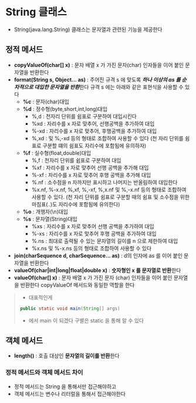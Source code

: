 # String 클래스
* String(java.lang.String) 클래스는 문자열과 관련된 기능을 제공한다
## 정적 메서드
* **copyValueOf(char[] x)** : 문자 배열 x 가 가진 문자(char) 인자들을 이어 붙인 문자열을 반환한다
* **format(String s, Object... as)** : 주어진 규격 s 에 맞도록 ***하나 이상의 as 를 순차적으로 대입한 문자열을 반환***한다 규격 s 에는 아래와 같은 표현식을 사용할 수 있다
    * **%c** : 문자(char)대입
    * **%d** : 정수형(byte,short,int,long)대입
        * %,d : 천자리 단위를 쉼표로 구분하여 대입시킨다
        * %xd : 자리수를 x 자로 맞추어, 선행공백을 추가하여 대입
        * %-xd : 자리수를 x 자로 맞추어, 후행공백을 추가하여 대입
        * %,xd : 및 %,-xd 등의 형태로 조합하여 사용할 수 있다 (천 자리 단위를 쉼표로 구분할 떄의 쉼표도 자리수에 포함됨에 유의하자)
    * **%f** : 실수형(float,double)대입
        * %,f : 천자리 단위를 쉼표로 구분하여 대입
        * %xf : 자리수를 x 자로 맞추어 선행 공백을 추가해 대입
        * %-xf : 자리수를 x 자로 맞추어 후행 공백을 추가해 대입
        * %.nf : 소수점을 n 자까지만 표시하고 나머지는 반올림하여 대입한다
        * %x.nf, %-x.nf, %,xf, %,-xf, %,x.nf 및 %,-x.nf 등의 형태로 조합하여 사용할 수 있다. (천 자리 단위를 쉼표로 구분할 때의 쉼표 및 소수점을 위한 마침표(`.`)도 자리수에 포함됨에 유의한다)
    * **%o** : 개행자(\n)대입
    * **%s** : 문자열(String)대입
        * %xs : 자리수를 x 자로 맞추어 선행 공백을 추가하여 대입
        * %-xs : 자리수를 x 자로 맞추어 후행 공백을 추가하여 대입
        * %.ns : 최대로 출력될 수 있는 문자열의 길이를 n 으로 제한하여 대입
        * %x.ns 및 %-x.ns 등의 형태로 조합하여 사용할 수 있다
* **join(charSequence d, charSequence... as)** : d의 인자에 as 를 이어 붙인 문자열을 반환한다
* **valueOf(char|int|long|float|double x)** : **숫자형인 x 를 문자열로 반환**한다
* **valueOf(char[] x)** : 문자 배열 x 가 가진 문자 (char) 인자들을 이어 붙인 문자열을 반환한다 copyValueOf 메서드와 동일한 역할을 한다
>* 대표적인게 
>```java
>public static void main(String[] args)
>```
>* 에서 main 이 되겠다 구별은 static 을 통해 알 수 있다
## 객체 메서드
* **length()** : 호출 대상인 **문자열의 길이를 반환**한다

### 정적 메서드와 객체 메서드 차이
* 정적 메서드는 String 을 통해서만 접근해야하고
* 객체 메서드는 변수나 리터럴을 통해서 접근해야한다